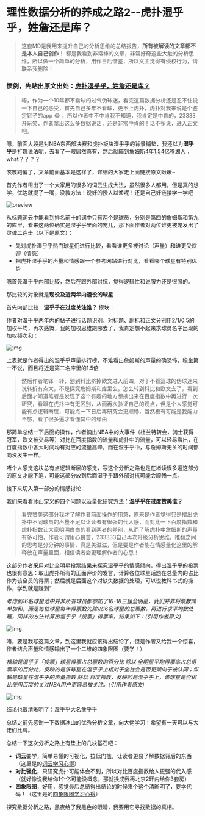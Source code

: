 # 理性数据分析的养成之路2--虎扑湿乎乎，姓詹还是库？

> 这套MD是我用来提升自己的分析思维的总结报告，**所有被解读的文章都不是本人自己创作！** 都是我看到非常棒的文章，非常好奇这些大触的分析思维，所以做一个简单的分析，用作日后借鉴，所以文主觉得有侵权行为，请联系我删除！

### 惯例，先贴出原文出处：[虎扑湿乎乎，姓詹还是库？](https://zhuanlan.zhihu.com/p/37793368)

> 唔，作为一个10年都不看球的过气伪球迷，看完这篇数据分析还是忍不住说一下自己的感受，首先自己多年不看球，更不上虎扑，虎扑对我来说是个鉴定鞋子的app :joy: ，所以作者中不中肯我不知道，我肯定是中肯的，23333开玩笑，作者拿出这么多数据说话，还是非常中肯的！话不多说，进入正文吧。

嗯，前面大段是对NBA东西部决赛和虎扑板块湿乎乎的背景铺垫，我还以为**湿乎乎**是打趣说法呢，去看了一眼居然真有，然后就瞄到[詹姆斯4年1.54亿签湖人](https://bbs.hupu.com/22778658.html) ，what？？？？

咳咳跑偏了，文章前面基本是这样了，详细的大家走上面链接原文瞅瞅~

首先作者甩出了一个大家用的很多的词云生成大法，虽然很多人都用，但是真的想学，优达就提了一嘴，没教方法！说好的授人以渔呢！还是自己好链接学一学吧

![preview](https://pic3.zhimg.com/v2-17dc0d9692262f859330cc3565af9cc9_r.jpg) 

从标题词云中能看到排名前十的词中只有两个是球员，分别是第四的詹姆斯和第九的库里，看来这两位确实是湿乎乎里面的宠儿，那下面作者对两位谁更被宠发出了灵魂二连击（以下是原文）：

- 先对虎扑湿乎乎热门球星们进行比较，看看谁更多被讨论（声量）和谁更受欢迎（情感）
- 把虎扑湿乎乎的声量和情感跟一个参考网站进行对比，看看哪个球星有特别优势

嗯首先湿乎乎内部比较，然后在跟外部对抗，觉得逻辑性和说服力还是很强的。

那比较的对象就是**现役及近两年内退役的球星**

首先内部比较：**湿乎乎在过度关注谁？** 模块：

作者对湿乎乎两年内的帖子进行话题识别，对标题、副标和正文分别用2/1/0.5的加权平均，再次感慨，我的加权思维跑哪去了，我肯定想不起来求球员名字出现的加权频次和：

![img](https://pic3.zhimg.com/80/v2-0fa3cc3aa1f8da38334d7e4ac15f1a4a_hd.jpg) 

上表就是作者得出的湿乎乎声量排行榜，不难看出詹姆斯的声量的确恐怖，稳坐第一不说，而且将近是第二名库里的1.5倍

> 然后作者笔锋一转，划到科比挤掉欧文进入前四，对于不看篮球的伪球迷来说转折有点大，不是探究詹姆斯和库里么，怎么转到科比和欧文去了，看到后面才知道笔者是发现了这个有趣的地方想摘出来在百度指数中再进行一次研究，看跟在虎扑中有无区别，从而再次验证自己的观点，但是个人感觉可能有点逻辑断层，可能点一下日后再研究会更顺畅，当然极有可能是我能力不够，看了很多遍才看懂其中的缘由

那简单总结一下后面的操作，作者摘出NBA中的大事件（杜兰特转会，骑士获得冠军，欧文被交易等）对比在百度指数的流量和虎扑中的流量，可以轻易看出，在百度指数中各大时间均有对应的流量高峰，而在湿乎乎中，与詹姆斯无关的时间都向没发生一样。

唔个人感觉这块总有点逻辑断层的感觉，写这个分析之路也是在堵读很多遍这部分的原文才能下笔，可能这部分放到后面湿乎乎跟外部对抗可能会顺畅一点。

接下来切入第一部分的情感讨论：

我们来看看冰山定义的四个问题以及量化研究方法：**湿乎乎在过度赞美谁？**

> 看完赞美这部分我才了解作者前面操作的用意，原来是作者觉得只是摆出虎扑中不同球员的声量不足以让读者有很强的代入感，而对比一下百度指数和虎扑指数让大家明明白白的看到两者的差别，从而了解虎扑中詹姆斯的声量有多可怕，作者可谓用心良苦，233333自己再次升级分析思维，推翻之间的思考是分分钟的事情，真是美滋滋，但是要是作者能在情感量化这里的解释放在声量里面，相信读者会更理解作者的心思！

这部分作者采用对比全明星投票结果来探究湿乎乎的情感倾向，得出湿乎乎的投票也很有意思：取出虎扑所有的正面评价的发言，计算各位球星话题在总量内的占比作为该全员的得票；然后就是后面这个对缺失数据的处理，可以说教科书式的操作，学到就是赚到“

*考虑到16名球星池中并非所有球员都参加了16-18三届全明星，我们并非将票数简单加和，而是每位球星每年得票数先除以16名球星的总票数，再进行求平均数处理，同样的方法计算出湿乎乎「投票」得票率，结果如下：(引用作者原文)*

![img](https://pic2.zhimg.com/80/v2-4fee53b337081c23db1b500be2894944_hd.jpg) 

唔，要是我写这篇文章，到这里我就应该得出结论了，但是作者又给我一个惊喜，作者结合声量和情感输出了一个二维的四象限图（要学！）

*横轴是湿乎乎「投票」球星得票占总票数的百分比 除以 全明星平均得票率占总得票率的百分比，反映的是该球星在湿乎乎上相对于全社会是否更倾向于被认同；纵轴是球星在湿乎乎的声量指数 除以 百度指数，反映的是湿乎乎上，该球星是否相比使用百度的关注NBA用户更容易被关注。(引用作者原文)*

![img](https://pic3.zhimg.com/80/v2-a91a3aaede9d3332c412a3935adb1910_hd.jpg) 

结论也很清晰明了：湿乎乎大名詹乎乎

总结之前先感谢一下数据冰山的优秀分析文章，向大佬学习！希望有一天可以与大佬们比肩。

总结一下这次分析之路上有垫上的几块基石吧：

- **词云**要学，简单易懂的可视化，拉低门槛，让读者更易了解数据背后的东西（这里是的[词云学习心得](https://blog.csdn.net/dylanzr/article/details/60868969)）
- **对比强化**，只研究虎扑可能体会不到，所以对比百度指数给人更强的代入感（就好像说我给你1个亿可能没概念，那就换成我再北京2环内给你3套房）
- **四象限图**，好用，感觉最后总结得出结论的时候来个这个清晰明了，要学代码！（这里是的[四象限图学习心得](https://baike.baidu.com/item/%E5%9B%9B%E8%B1%A1%E9%99%90%E6%B3%95%E5%88%99/1442968?fr=aladdin)）

探究数据分析之路，黑夜给了我黑色的眼睛，我要用它寻找数据的真相。
